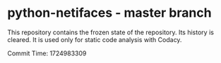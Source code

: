 # python-netifaces - master branch

This repository contains the frozen state of the repository.
Its history is cleared. It is used only for static code
analysis with Codacy.

Commit Time: 1724983309